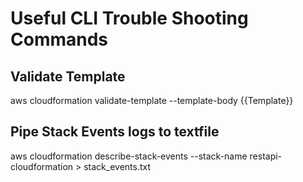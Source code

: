 # Useful CLI Trouble Shooting Commands

## Validate Template
aws cloudformation validate-template --template-body {{Template}}

## Pipe Stack Events logs to textfile

aws cloudformation describe-stack-events --stack-name restapi-cloudformation > stack_events.txt